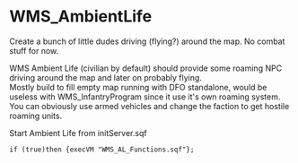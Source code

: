 # WMS_AmbientLife
Create a bunch of little dudes driving (flying?) around the map. No combat stuff for now.<br/>

WMS Ambient Life (civilian by default) should provide some roaming NPC driving around the map and later on probably flying.<br/>
Mostly build to fill empty map running with DFO standalone, would be useless with WMS_InfantryProgram since it use it's own roaming system.<br/>
You can obviously use armed vehicles and change the faction to get hostile roaming units.<br/>
	
Start Ambient Life from initServer.sqf<br/>
```
if (true)then {execVM "WMS_AL_Functions.sqf"};
```
